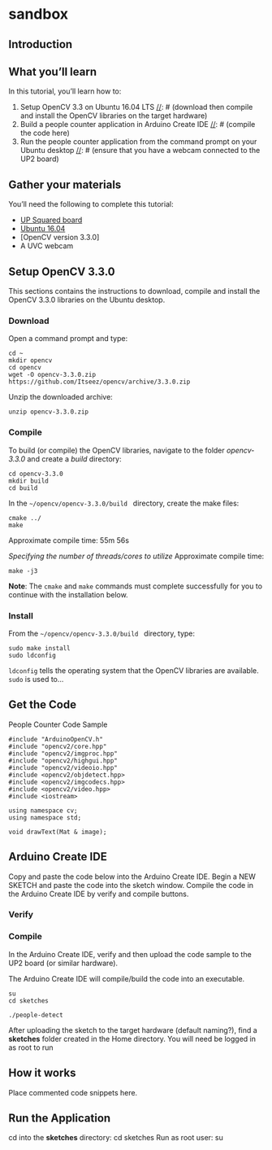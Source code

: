# sandbox

## Introduction

## What you’ll learn
In this tutorial, you’ll learn how to:
  1.	Setup OpenCV 3.3 on Ubuntu 16.04 LTS 
  [//]: # (download then compile and install the OpenCV libraries on the target hardware)
  2.	Build a people counter application in Arduino Create IDE
  [//]: # (compile the code here)
  3.	Run the people counter application from the command prompt on your Ubuntu desktop
  [//]: # (ensure that you have a webcam connected to the UP2 board)

## Gather your materials
You’ll need the following to complete this tutorial:
  *	[UP Squared board](http://www.up-board.org/upsquared/)
  *	[Ubuntu 16.04](https://)
  * [OpenCV version 3.3.0]
  *	A UVC webcam

## Setup OpenCV 3.3.0

This sections contains the instructions to download, compile and install the OpenCV 3.3.0 libraries on the Ubuntu desktop.

### Download
Open a command prompt and type:

```
cd ~
mkdir opencv
cd opencv
wget -O opencv-3.3.0.zip https://github.com/Itseez/opencv/archive/3.3.0.zip
```
[//]: # (wget -O opencv_contrib-3.3.0.zip https://github.com/Itseez/opencv_contrib/archive/3.3.0.zip)

Unzip the downloaded archive:

```
unzip opencv-3.3.0.zip
```
[//]: # (unzip opencv_contrib-3.3.0.zip)


### Compile
To build (or compile) the OpenCV libraries, navigate to the folder *opencv-3.3.0* and create a *build* directory:

```
cd opencv-3.3.0
mkdir build
cd build
```
In the `~/opencv/opencv-3.3.0/build ` directory, create the make files:

```
cmake ../
make
```
Approximate compile time: 55m 56s

*Specifying the number of threads/cores to utilize*
Approximate compile time:
```
make -j3
```

**Note**: The `cmake` and `make` commands must complete successfully for you to continue with the installation below.

### Install
From the  `~/opencv/opencv-3.3.0/build ` directory, type:
```
sudo make install
sudo ldconfig
```

`ldconfig` tells the operating system that the OpenCV libraries are available. `sudo` is used to...

## Get the Code

People Counter Code Sample

```
#include "ArduinoOpenCV.h"
#include "opencv2/core.hpp"
#include "opencv2/imgproc.hpp"
#include "opencv2/highgui.hpp"
#include "opencv2/videoio.hpp"
#include <opencv2/objdetect.hpp>
#include <opencv2/imgcodecs.hpp>
#include <opencv2/video.hpp>
#include <iostream>

using namespace cv;
using namespace std;

void drawText(Mat & image);
```

## Arduino Create IDE

Copy and paste the code below into the Arduino Create IDE. Begin a NEW SKETCH and paste the code into the sketch window. Compile the code in the Arduino Create IDE by verify and compile buttons. 

### Verify

### Compile

In the Arduino Create IDE, verify and then upload the code sample to the UP2 board (or similar hardware). 

The Arduino Create IDE will compile/build the code into an executable. 

```
su
cd sketches
```
```
./people-detect
```

After uploading the sketch to the target hardware (default naming?), find a **sketches** folder created in the Home directory. You will need be logged in as root to run 

## How it works
Place commented code snippets here.

## Run the Application
cd into the **sketches** directory: cd sketches
Run as root user: su

